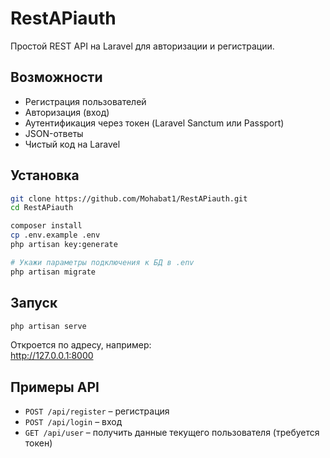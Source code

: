 # RestAPiauth

Простой REST API на Laravel для авторизации и регистрации.

##  Возможности

- Регистрация пользователей  
- Авторизация (вход)  
- Аутентификация через токен (Laravel Sanctum или Passport)  
- JSON-ответы  
- Чистый код на Laravel

##  Установка

```bash
git clone https://github.com/Mohabat1/RestAPiauth.git
cd RestAPiauth

composer install
cp .env.example .env
php artisan key:generate

# Укажи параметры подключения к БД в .env
php artisan migrate
```

##  Запуск

```bash
php artisan serve
```

Откроется по адресу, например:  
http://127.0.0.1:8000

##  Примеры API

- `POST /api/register` – регистрация  
- `POST /api/login` – вход  
- `GET /api/user` – получить данные текущего пользователя (требуется токен)
